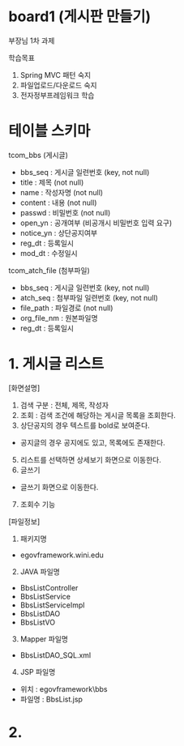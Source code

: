# board1 (게시판 만들기)
부장님 1차 과제

학습목표
1. Spring MVC 패턴 숙지
2. 파일업로드/다운로드 숙지
3. 전자정부프레임워크 학습

# 테이블 스키마
tcom_bbs (게시글)
- bbs_seq : 게시글 일련번호 (key, not null)
- title : 제목 (not null)
- name : 작성자명 (not null)
- content : 내용 (not null)
- passwd : 비밀번호 (not null)
- open_yn : 공개여부 (비공개시 비밀번호 입력 요구)
- notice_yn : 상단공지여부
- reg_dt : 등록일시
- mod_dt : 수정일시

tcom_atch_file (첨부파일)
- bbs_seq : 게시글 일련번호 (key, not null)
- atch_seq : 첨부파일 일련번호 (key, not null)
- file_path : 파일경로 (not null)
- org_file_nm : 원본파일명
- reg_dt : 등록일시

# 1. 게시글 리스트
[화면설명]
1. 검색 구분 : 전체, 제목, 작성자
2. 조회 : 검색 조건에 해당하는 게시글 목록을 조회한다.
3. 상단공지의 경우 텍스트를 bold로 보여준다.
  - 공지글의 경우 공지에도 있고, 목록에도 존재한다.
5. 리스트를 선택하면 상세보기 화면으로 이동한다.
6. 글쓰기
  - 글쓰기 화면으로 이동한다.
7. 조회수 기능

[파일정보]
1. 패키지명
  - egovframework.wini.edu
2. JAVA 파일명
  - BbsListController
  - BbsListService
  - BbsListServiceImpl
  - BbsListDAO
  - BbsListVO
3. Mapper 파일명
  - BbsListDAO_SQL.xml
4. JSP 파일명
  - 위치 : egovframework\bbs
  - 파일명 : BbsList.jsp


# 2. 
